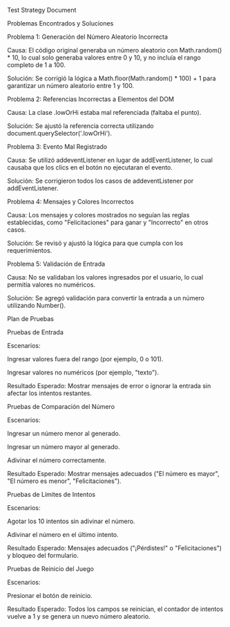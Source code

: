 Test Strategy Document

Problemas Encontrados y Soluciones

Problema 1: Generación del Número Aleatorio Incorrecta

Causa: El código original generaba un número aleatorio con Math.random() * 10, lo cual solo generaba valores entre 0 y 10, y no incluía el rango completo de 1 a 100.

Solución: Se corrigió la lógica a Math.floor(Math.random() * 100) + 1 para garantizar un número aleatorio entre 1 y 100.

Problema 2: Referencias Incorrectas a Elementos del DOM

Causa: La clase .lowOrHi estaba mal referenciada (faltaba el punto).

Solución: Se ajustó la referencia correcta utilizando document.querySelector('.lowOrHi').

Problema 3: Evento Mal Registrado

Causa: Se utilizó addeventListener en lugar de addEventListener, lo cual causaba que los clics en el botón no ejecutaran el evento.

Solución: Se corrigieron todos los casos de addeventListener por addEventListener.

Problema 4: Mensajes y Colores Incorrectos

Causa: Los mensajes y colores mostrados no seguían las reglas establecidas, como "Felicitaciones" para ganar y "Incorrecto" en otros casos.

Solución: Se revisó y ajustó la lógica para que cumpla con los requerimientos.

Problema 5: Validación de Entrada

Causa: No se validaban los valores ingresados por el usuario, lo cual permitía valores no numéricos.

Solución: Se agregó validación para convertir la entrada a un número utilizando Number().

Plan de Pruebas

Pruebas de Entrada

Escenarios:

Ingresar valores fuera del rango (por ejemplo, 0 o 101).

Ingresar valores no numéricos (por ejemplo, "texto").

Resultado Esperado: Mostrar mensajes de error o ignorar la entrada sin afectar los intentos restantes.

Pruebas de Comparación del Número

Escenarios:

Ingresar un número menor al generado.

Ingresar un número mayor al generado.

Adivinar el número correctamente.

Resultado Esperado: Mostrar mensajes adecuados ("El número es mayor", "El número es menor", "Felicitaciones").

Pruebas de Límites de Intentos

Escenarios:

Agotar los 10 intentos sin adivinar el número.

Adivinar el número en el último intento.

Resultado Esperado: Mensajes adecuados ("¡Pérdistes!" o "Felicitaciones") y bloqueo del formulario.

Pruebas de Reinicio del Juego

Escenarios:

Presionar el botón de reinicio.

Resultado Esperado: Todos los campos se reinician, el contador de intentos vuelve a 1 y se genera un nuevo número aleatorio.
